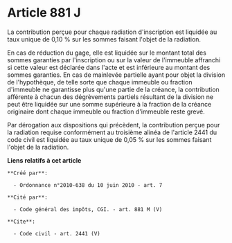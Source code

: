 # Article 881 J

La contribution perçue pour chaque radiation d'inscription est liquidée au taux unique de 0,10 % sur les sommes faisant
l'objet de la radiation. 

En cas de réduction du gage, elle est liquidée sur le montant total des sommes garanties par l'inscription ou sur la valeur
de l'immeuble affranchi si cette valeur est déclarée dans l'acte et est inférieure au montant des sommes garanties. En cas de
mainlevée partielle ayant pour objet la division de l'hypothèque, de telle sorte que chaque immeuble ou fraction d'immeuble
ne garantisse plus qu'une partie de la créance, la contribution afférente à chacun des dégrèvements partiels résultant de la
division ne peut être liquidée sur une somme supérieure à la fraction de la créance originaire dont chaque immeuble ou
fraction d'immeuble reste grevé. 

Par dérogation aux dispositions qui précèdent, la contribution perçue pour la radiation requise conformément au troisième
alinéa de l'article 2441 du code civil est liquidée au taux unique de 0,05 % sur les sommes faisant l'objet de la radiation.

**Liens relatifs à cet article**

	**Créé par**:

	  - Ordonnance n°2010-638 du 10 juin 2010 - art. 7

	**Cité par**:

	  - Code général des impôts, CGI. - art. 881 M (V)

	**Cite**:

	  - Code civil - art. 2441 (V)
